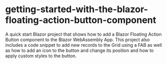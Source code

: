 # getting-started-with-the-blazor-floating-action-button-component
A quick start Blazor project that shows how to add a Blazor Floating Action Button component to the Blazor WebAssembly App. This project also includes a code snippet to add new records to the Grid using a FAB as well as how to add an icon to the button and change its position and how to apply custom styles to the button.
